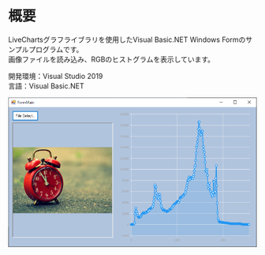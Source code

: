 # 概要
LiveChartsグラフライブラリを使用したVisual Basic.NET Windows Formのサンプルプログラムです。  
画像ファイルを読み込み、RGBのヒストグラムを表示しています。

開発環境：Visual Studio 2019  
言語：Visual Basic.NET

![スクリーンショット](https://github.com/toshinomi/LiveChartsWinFormVb/blob/master/LiveChartsWinFormVb.png)
